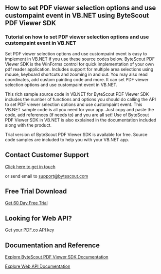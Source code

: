 ## How to set PDF viewer selection options and use custompaint event in VB.NET using ByteScout PDF Viewer SDK

### Tutorial on how to set PDF viewer selection options and use custompaint event in VB.NET

Set PDF viewer selection options and use custompaint event is easy to implement in VB.NET if you use these source codes below. ByteScout PDF Viewer SDK is the WinForms control for quick implementation of your own pdf reader application. Includes support for multiple area selections using mouse, keyboard shortcuts and zooming in and out. You may also read coordinates, add custom painting code and more. It can set PDF viewer selection options and use custompaint event in VB.NET.

This rich sample source code in VB.NET for ByteScout PDF Viewer SDK includes the number of functions and options you should do calling the API to set PDF viewer selection options and use custompaint event. This VB.NET sample code is all you need for your app. Just copy and paste the code, add references (if needs to) and you are all set! Use of ByteScout PDF Viewer SDK in VB.NET is also explained in the documentation included along with the product.

Trial version of ByteScout PDF Viewer SDK is available for free. Source code samples are included to help you with your VB.NET app.

## Contact Customer Support

[Click here to get in touch](https://bytescout.zendesk.com/hc/en-us/requests/new?subject=ByteScout%20PDF%20Viewer%20SDK%20Question)

or send email to [support@bytescout.com](mailto:support@bytescout.com?subject=ByteScout%20PDF%20Viewer%20SDK%20Question) 

## Free Trial Download

[Get 60 Day Free Trial](https://bytescout.com/download/web-installer?utm_source=github-readme)

## Looking for Web API? 

[Get your PDF.co API key](https://pdf.co/documentation/api?utm_source=github-readme)

## Documentation and Reference

[Explore ByteScout PDF Viewer SDK Documentation](https://bytescout.com/documentation/index.html?utm_source=github-readme)

[Explore Web API Documentation](https://pdf.co/documentation/api?utm_source=github-readme)